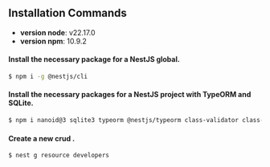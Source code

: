 ## Installation Commands

* **version node**: v22.17.0
* **version npm**: 10.9.2

#### Install the necessary package for a NestJS global.
```bash
$ npm i -g @nestjs/cli
```

#### Install the necessary packages for a NestJS project with TypeORM and SQLite.
```bash
$ npm i nanoid@3 sqlite3 typeorm @nestjs/typeorm class-validator class-transformer
```

#### Create a new crud <named-entity>.
```bash
$ nest g resource developers
```

